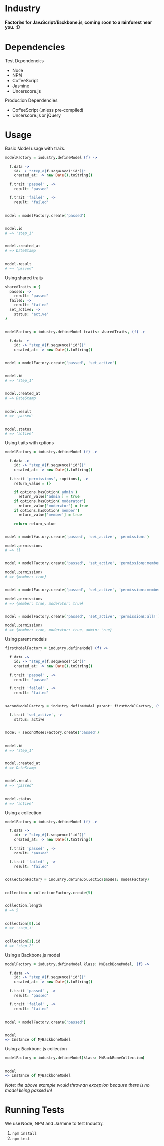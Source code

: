 # Industry

**Factories for JavaScript/Backbone.js, coming soon to a rainforest near you.** :D

# Dependencies

Test Dependencies

- Node
- NPM
- CoffeeScript
- Jasmine
- Underscore.js

Production Dependencies

- CoffeeScript (unless pre-compiled)
- Underscore.js or jQuery

# Usage

Basic Model usage with traits.

```coffeescript
modelFactory = industry.defineModel (f) ->

  f.data ->
    id: -> "step_#{f.sequence('id')}"
    created_at: -> new Date().toString()

  f.trait 'passed' , ->
    result: 'passed'

  f.trait 'failed' , ->
    result: 'failed'


model = modelFactory.create('passed')


model.id
# => 'step_1'


model.created_at
# => DateStamp


model.result
# => 'passed'
```

Using shared traits

```coffeescript
sharedTraits = {
  passed: ->
    result: 'passed'
  failed: ->
    result: 'failed'
  set_active: ->
    status: 'active'
}


modelFactory = industry.defineModel traits: sharedTraits, (f) ->

  f.data ->
    id: -> "step_#{f.sequence('id')}"
    created_at: -> new Date().toString()


model = modelFactory.create('passed', 'set_active')


model.id
# => 'step_1'


model.created_at
# => DateStamp


model.result
# => 'passed'


model.status
# => 'active'
```

Using traits with options

```coffeescript
modelFactory = industry.defineModel (f) ->

  f.data ->
    id: -> "step_#{f.sequence('id')}"
    created_at: -> new Date().toString()

  f.trait 'permissions', (options), ->
    return_value = {}

    if options.hasOption('admin')
      return_value['admin'] = true
    if options.hasOption('moderator')
      return_value['moderator'] = true
    if options.hasOption('member')
      return_value['member'] = true

    return return_value


model = modelFactory.create('passed', 'set_active', 'permissions')

model.permissions
# => {}


model = modelFactory.create('passed', 'set_active', 'permissions:member')

model.permissions
# => {member: true}


model = modelFactory.create('passed', 'set_active', 'permissions:member:moderator')

model.permissions
# => {member: true, moderator: true}


model = modelFactory.create('passed', 'set_active', 'permissions:all!')

model.permissions
# => {member: true, moderator: true, admin: true}
```

Using parent models

```coffeescript
firstModelFactory = industry.defineModel (f) ->

  f.data ->
    id: -> "step_#{f.sequence('id')}"
    created_at: -> new Date().toString()

  f.trait 'passed' , ->
    result: 'passed'

  f.trait 'failed' , ->
    result: 'failed'


secondModelFactory = industry.defineModel parent: firstModelFactory, (f) ->

  f.trait 'set_active', ->
    status: active


model = secondModelFactory.create('passed')


model.id
# => 'step_1'


model.created_at
# => DateStamp


model.result
# => 'passed'


model.status
# => 'active'
```

Using a collection

```coffeescript
modelFactory = industry.defineModel (f) ->

  f.data ->
    id: -> "step_#{f.sequence('id')}"
    created_at: -> new Date().toString()

  f.trait 'passed' , ->
    result: 'passed'

  f.trait 'failed' , ->
    result: 'failed'


collectionFactory = industry.defineCollection(model: modelFactory)


collection = collectionFactory.create(5)


collection.length
# => 5


collection[0].id
# => 'step_1'


collection[1].id
# => 'step_2'
```

Using a Backbone.js model

```coffeescript
modelFactory = industry.defineModel klass: MyBackBoneModel, (f) ->

  f.data ->
    id: -> "step_#{f.sequence('id')}"
    created_at: -> new Date().toString()

  f.trait 'passed' , ->
    result: 'passed'

  f.trait 'failed' , ->
    result: 'failed'


model = modelFactory.create('passed')


model
=> Instance of MyBackboneModel
```

Using a Backbone.js collection

```coffeescript
modelFactory = industry.defineModel(klass: MyBackBoneCollection)


model
=> Instance of MyBackboneModel
```

_Note: the above example would throw an exception because there is no model being passed in!_

# Running Tests

We use Node, NPM and Jasmine to test Industry.

1. `npm install`
2. `npm test`
